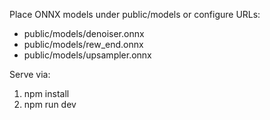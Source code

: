 Place ONNX models under public/models or configure URLs:

- public/models/denoiser.onnx
- public/models/rew_end.onnx
- public/models/upsampler.onnx

Serve via:

1) npm install
2) npm run dev


